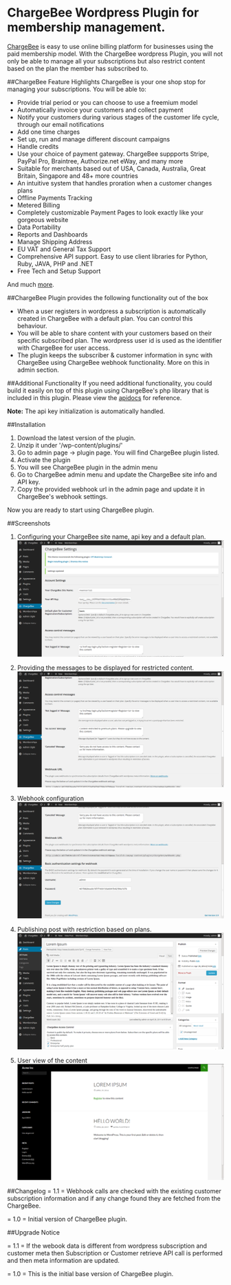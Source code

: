 ChargeBee Wordpress Plugin for membership management.
=====================================================

[ChargeBee](https://www.chargebee.com/) is easy to use online billing platform for businesses using the paid membership model. With the ChargeBee wordpress Plugin, you will not only be able to manage all your subscriptions but also restrict content based on the plan the member has subscribed to.

##ChargeBee Feature Highlights
ChargeBee is your one shop stop for managing your subscriptions. You will be able to:

* Provide trial period or you can choose to use a freemium model
* Automatically invoice your customers and collect payment
* Notify your customers during various stages of the customer life cycle, through our email notifications
* Add one time charges
* Set up, run and manage different discount campaigns
* Handle credits 
* Use your choice  of payment gateway. ChargeBee suppports Stripe, PayPal Pro, Braintree, Authorize.net eWay, and many more
* Suitable for merchants based out of USA, Canada, Australia, Great Britain, Singapore and 48+ more countries 
* An intuitive system that handles proration when a customer changes plans
* Offline Payments Tracking
* Metered Billing
* Completely customizable Payment Pages to look exactly like your gorgeous website
* Data Portability
* Reports and Dashboards
* Manage Shipping Address
* EU VAT and General Tax Support
* Comprehensive API support. Easy to use client libraries for Python, Ruby, JAVA, PHP and .NET
* Free Tech and Setup Support

And much [more](https://www.chargebee.com/subscription-billing-saas-features.html).

##ChargeBee Plugin provides the following functionality out of the box

* When a user registers in wordpress a subscription is automatically created in ChargeBee with a default plan. You can control this behaviour.
* You will be able to share content with your customers based on their specific subscribed plan. The wordpress user id is used as the identifier with ChargeBee for user access.
* The plugin keeps the subscriber & customer information in sync with ChargeBee using ChargeBee webhook functionality. More on this in admin section. 


##Additional Functionality
If you need additional functionality, you could build it easily on top of this plugin using ChargeBee's php library that is included in this plugin. Please view the [apidocs](https://apidocs.chargebee.com/docs/api) for reference. 

**Note:** The api key initialization is automatically handled.


##Installation

1. Download the latest version of the plugin.
2. Unzip it under '/wp-content/plugins/'
3. Go to admin page -> plugin page. You will find ChargeBee plugin listed.
4. Activate the plugin
5. You will see ChargeBee plugin in the admin menu
6. Go to ChargeBee admin menu and update the ChargeBee site info and API key.
7. Copy the provided webhook url in the admin page and update it in ChargeBee's webhook settings.

Now you are ready to start using ChargeBee plugin.


##Screenshots
1. Configuring your ChargeBee site name, api key and a default plan.
    ![Site Name and API key](plugin_files/screenshot-1.png)

2. Providing the messages to be displayed for restricted content.
    ![Restriction Messages](plugin_files/screenshot-2.png)
3. Webhook configuration
    ![Webhook Configuration](plugin_files/screenshot-3.png)
4. Publishing post with restriction based on plans.
    ![Restricting posts and pages](plugin_files/screenshot-4.png)
5. User view of the content
    ![Viewing restricted content](plugin_files/screenshot-5.png)


##Changelog
= 1.1 =
Webhook calls are checked with the existing customer subscription information and if any change found they are fetched from the ChargeBee.

= 1.0 =
Initial version of ChargeBee plugin.


##Upgrade Notice

= 1.1 =
If the webook data is different from wordpress subscription and customer meta then Subscription or Customer retrieve API call is performed and then meta information are updated.

= 1.0 = 
This is the initial base version of ChargeBee plugin.




